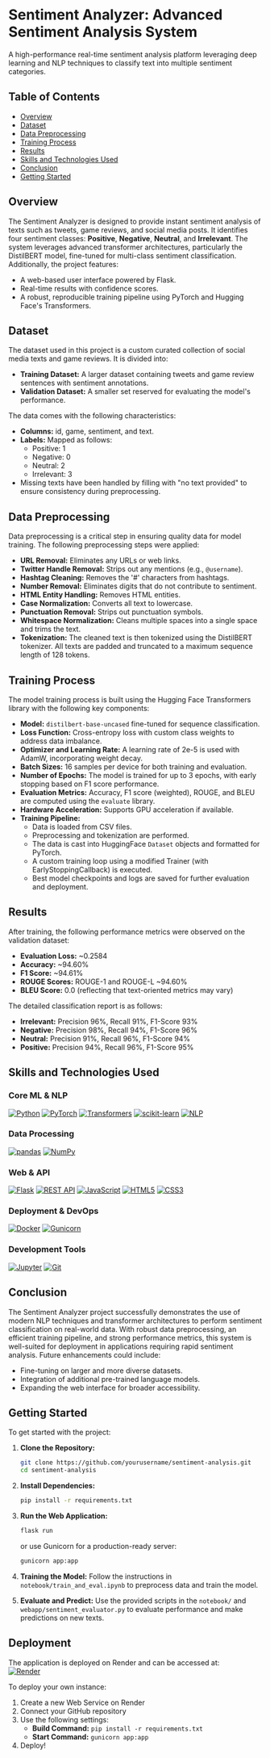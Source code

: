 # Sentiment Analyzer: Advanced Sentiment Analysis System

A high-performance real-time sentiment analysis platform leveraging deep learning and NLP techniques to classify text into multiple sentiment categories.

## Table of Contents
- [Overview](#overview)
- [Dataset](#dataset)
- [Data Preprocessing](#data-preprocessing)
- [Training Process](#training-process)
- [Results](#results)
- [Skills and Technologies Used](#skills-and-technologies-used)
- [Conclusion](#conclusion)
- [Getting Started](#getting-started)

## Overview
The Sentiment Analyzer is designed to provide instant sentiment analysis of texts such as tweets, game reviews, and social media posts. It identifies four sentiment classes: **Positive**, **Negative**, **Neutral**, and **Irrelevant**. The system leverages advanced transformer architectures, particularly the DistilBERT model, fine-tuned for multi-class sentiment classification. Additionally, the project features:
- A web-based user interface powered by Flask.
- Real-time results with confidence scores.
- A robust, reproducible training pipeline using PyTorch and Hugging Face's Transformers.

## Dataset
The dataset used in this project is a custom curated collection of social media texts and game reviews. It is divided into:
- **Training Dataset:** A larger dataset containing tweets and game review sentences with sentiment annotations.
- **Validation Dataset:** A smaller set reserved for evaluating the model's performance.
  
The data comes with the following characteristics:
- **Columns:** id, game, sentiment, and text.
- **Labels:** Mapped as follows:
  - Positive: 1
  - Negative: 0
  - Neutral: 2
  - Irrelevant: 3
- Missing texts have been handled by filling with "no text provided" to ensure consistency during preprocessing.

## Data Preprocessing
Data preprocessing is a critical step in ensuring quality data for model training. The following preprocessing steps were applied:
- **URL Removal:** Eliminates any URLs or web links.
- **Twitter Handle Removal:** Strips out any mentions (e.g., `@username`).
- **Hashtag Cleaning:** Removes the '#' characters from hashtags.
- **Number Removal:** Eliminates digits that do not contribute to sentiment.
- **HTML Entity Handling:** Removes HTML entities.
- **Case Normalization:** Converts all text to lowercase.
- **Punctuation Removal:** Strips out punctuation symbols.
- **Whitespace Normalization:** Cleans multiple spaces into a single space and trims the text.
- **Tokenization:** The cleaned text is then tokenized using the DistilBERT tokenizer. All texts are padded and truncated to a maximum sequence length of 128 tokens.

## Training Process
The model training process is built using the Hugging Face Transformers library with the following key components:

- **Model:** `distilbert-base-uncased` fine-tuned for sequence classification.
- **Loss Function:** Cross-entropy loss with custom class weights to address data imbalance.
- **Optimizer and Learning Rate:** A learning rate of 2e-5 is used with AdamW, incorporating weight decay.
- **Batch Sizes:** 16 samples per device for both training and evaluation.
- **Number of Epochs:** The model is trained for up to 3 epochs, with early stopping based on F1 score performance.
- **Evaluation Metrics:** Accuracy, F1 score (weighted), ROUGE, and BLEU are computed using the `evaluate` library.
- **Hardware Acceleration:** Supports GPU acceleration if available.
- **Training Pipeline:** 
  - Data is loaded from CSV files.
  - Preprocessing and tokenization are performed.
  - The data is cast into HuggingFace `Dataset` objects and formatted for PyTorch.
  - A custom training loop using a modified Trainer (with EarlyStoppingCallback) is executed.
  - Best model checkpoints and logs are saved for further evaluation and deployment.

## Results
After training, the following performance metrics were observed on the validation dataset:
- **Evaluation Loss:** ~0.2584
- **Accuracy:** ~94.60%
- **F1 Score:** ~94.61%
- **ROUGE Scores:** ROUGE-1 and ROUGE-L ~94.60%
- **BLEU Score:** 0.0 (reflecting that text-oriented metrics may vary)
  
The detailed classification report is as follows:
- **Irrelevant:** Precision 96%, Recall 91%, F1-Score 93%
- **Negative:** Precision 98%, Recall 94%, F1-Score 96%
- **Neutral:** Precision 91%, Recall 96%, F1-Score 94%
- **Positive:** Precision 94%, Recall 96%, F1-Score 95%

## Skills and Technologies Used

### Core ML & NLP
[![Python](https://img.shields.io/badge/Python-3.12-3776AB?logo=python&logoColor=white)](https://python.org)
[![PyTorch](https://img.shields.io/badge/PyTorch-2.0-EE4C2C?logo=pytorch&logoColor=white)](https://pytorch.org)
[![Transformers](https://img.shields.io/badge/🤗%20Transformers-4.30.2-yellow?logo=huggingface)](https://huggingface.co/transformers/)
[![scikit-learn](https://img.shields.io/badge/scikit--learn-1.2-FF9F1C?logo=scikit-learn&logoColor=white)](https://scikit-learn.org)
[![NLP](https://img.shields.io/badge/NLP-Advanced-4B32C3?logo=bookstack)](https://en.wikipedia.org/wiki/Natural_language_processing)

### Data Processing
[![pandas](https://img.shields.io/badge/pandas-1.5-150458?logo=pandas&logoColor=white)](https://pandas.pydata.org)
[![NumPy](https://img.shields.io/badge/NumPy-1.24-013243?logo=numpy&logoColor=white)](https://numpy.org)

### Web & API
[![Flask](https://img.shields.io/badge/Flask-2.0.1-000000?logo=flask&logoColor=white)](https://flask.palletsprojects.com)
[![REST API](https://img.shields.io/badge/REST_API-FF6F00?logo=insomnia&logoColor=white)](https://en.wikipedia.org/wiki/Representational_state_transfer)
[![JavaScript](https://img.shields.io/badge/JavaScript-ES6+-F7DF1E?logo=javascript&logoColor=black)](https://developer.mozilla.org/en-US/docs/Web/JavaScript)
[![HTML5](https://img.shields.io/badge/HTML5-E34F26?logo=html5&logoColor=white)](https://developer.mozilla.org/en-US/docs/Glossary/HTML5)
[![CSS3](https://img.shields.io/badge/CSS3-1572B6?logo=css3&logoColor=white)](https://developer.mozilla.org/en-US/docs/Web/CSS)

### Deployment & DevOps
[![Docker](https://img.shields.io/badge/Docker-24.0-2496ED?logo=docker&logoColor=white)](https://docker.com)
[![Gunicorn](https://img.shields.io/badge/Gunicorn-20.1-499490?logo=gunicorn)](https://gunicorn.org)

### Development Tools
[![Jupyter](https://img.shields.io/badge/Jupyter-F37626?logo=jupyter&logoColor=white)](https://jupyter.org)
[![Git](https://img.shields.io/badge/Git-2.40-F05032?logo=git&logoColor=white)](https://git-scm.com)

## Conclusion
The Sentiment Analyzer project successfully demonstrates the use of modern NLP techniques and transformer architectures to perform sentiment classification on real-world data. With robust data preprocessing, an efficient training pipeline, and strong performance metrics, this system is well-suited for deployment in applications requiring rapid sentiment analysis. Future enhancements could include:
- Fine-tuning on larger and more diverse datasets.
- Integration of additional pre-trained language models.
- Expanding the web interface for broader accessibility.

## Getting Started
To get started with the project:

1. **Clone the Repository:**
   ```bash
   git clone https://github.com/yourusername/sentiment-analysis.git
   cd sentiment-analysis
   ```

2. **Install Dependencies:**
   ```bash
   pip install -r requirements.txt
   ```

3. **Run the Web Application:**
   ```bash
   flask run
   ```
   or use Gunicorn for a production-ready server:
   ```bash
   gunicorn app:app
   ```

4. **Training the Model:**
   Follow the instructions in `notebook/train_and_eval.ipynb` to preprocess data and train the model.

5. **Evaluate and Predict:**
   Use the provided scripts in the `notebook/` and `webapp/sentiment_evaluator.py` to evaluate performance and make predictions on new texts.
   

## Deployment
   
The application is deployed on Render and can be accessed at:  
[![Render](https://img.shields.io/badge/Render-46E3B7?style=for-the-badge&logo=render&logoColor=white)](https://sentiment-analysis-sye8.onrender.com/)

To deploy your own instance:
1. Create a new Web Service on Render
2. Connect your GitHub repository
3. Use the following settings:
   - **Build Command:** `pip install -r requirements.txt`
   - **Start Command:** `gunicorn app:app`
4. Deploy!

